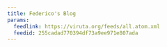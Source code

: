 ```yaml
---
title: Federico's Blog
params:
  feedlink: https://viruta.org/feeds/all.atom.xml
  feedid: 255cadad770394df73a9ee971e807ada
---
```

